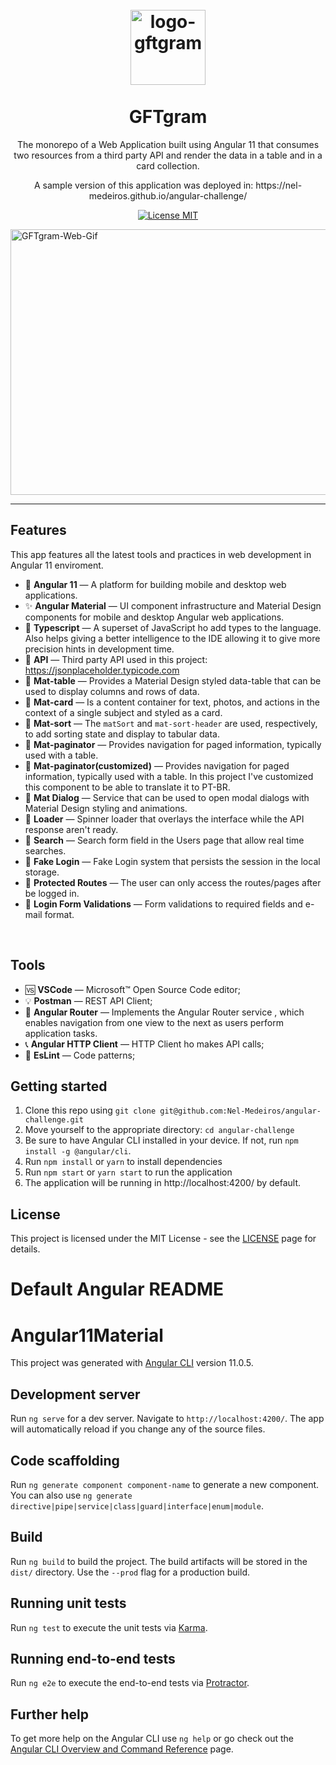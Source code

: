 <h1 align="center">
<!-- <img src="https://i.ibb.co/qrDMMKV/Group-68.png" alt="Group-68" border="0"> -->
<br>
  <img src="https://i.ibb.co/qrDMMKV/Group-68.png" alt="logo-gftgram" width="120">
<br>
<br>
GFTgram
</h1>

<p align="center">The monorepo of a Web Application built using Angular 11 that consumes two resources from a third party API and render the data in a table and in a card collection.</p>
<p align="center">A sample version of this application was deployed in: https://nel-medeiros.github.io/angular-challenge/ </p>

<p align="center">
  <a href="https://opensource.org/licenses/MIT">
    <img src="https://img.shields.io/badge/License-MIT-blue.svg" alt="License MIT">
  </a>
</p>
<!-- <img src="https://i.ibb.co/5TN6WzD/ezgif-com-gif-maker.gif" alt="ezgif-com-gif-maker" border="0"> -->
  <img src="https://i.ibb.co/5TN6WzD/ezgif-com-gif-maker.gif" alt="GFTgram-Web-Gif" height="425" width="650">
</div>

<hr />

## Features

This app features all the latest tools and practices in web development in Angular 11 enviroment.

- 🚀 **Angular 11** — A platform for building mobile and desktop web applications. 
- ✨ **Angular Material** — UI component infrastructure and Material Design components for mobile and desktop Angular web applications.
- 💎 **Typescript** — A superset of JavaScript ho add types to the language. Also helps giving a better intelligence to the IDE allowing it to give more precision hints in development time.
- 💽 **API** — Third party API used in this project: https://jsonplaceholder.typicode.com
- 📌 **Mat-table** — Provides a Material Design styled data-table that can be used to display columns and rows of data.
- 📌 **Mat-card** — Is a content container for text, photos, and actions in the context of a single subject and styled as a card.
- 📌 **Mat-sort** — The `matSort` and `mat-sort-header` are used, respectively, to add sorting state and display to tabular data.
- 📌 **Mat-paginator** — Provides navigation for paged information, typically used with a table.
- 📌 **Mat-paginator(customized)** — Provides navigation for paged information, typically used with a table. In this project I've customized this component to be able to translate it to PT-BR.
- 📌 **Mat Dialog** — Service that can be used to open modal dialogs with Material Design styling and animations.
- 📌 **Loader** — Spinner loader that overlays the interface while the API response aren't ready.
- 📌 **Search** — Search form field in the Users page that allow real time searches. 
- 📌 **Fake Login** — Fake Login system that persists the session in the local storage.
- 📌 **Protected Routes** — The user can only access the routes/pages after be logged in.
- 📌 **Login Form Validations** — Form validations to required fields and e-mail format.
<br>

## Tools

- 🆚 **VSCode** — Microsoft™ Open Source Code editor;
- 💡 **Postman** — REST API Client;
- 🔀 **Angular Router** — Implements the Angular Router service , which enables navigation from one view to the next as users perform application tasks.
- 📞 **Angular HTTP Client** — HTTP Client ho makes API calls;
- 📐 **EsLint** — Code patterns;

## Getting started

1. Clone this repo using `git clone git@github.com:Nel-Medeiros/angular-challenge.git`
2. Move yourself to the appropriate directory: `cd angular-challenge`<br />
3. Be sure to have Angular CLI installed in your device. If not, run `npm install -g @angular/cli`.<br />
4. Run `npm install` or `yarn` to install dependencies<br />
5. Run `npm start` or `yarn start` to run the application<br />
5. The application will be running in http://localhost:4200/ by default.<br />

## License

This project is licensed under the MIT License - see the [LICENSE](https://opensource.org/licenses/MIT) page for details.





# Default Angular README

# Angular11Material

This project was generated with [Angular CLI](https://github.com/angular/angular-cli) version 11.0.5.

## Development server

Run `ng serve` for a dev server. Navigate to `http://localhost:4200/`. The app will automatically reload if you change any of the source files.

## Code scaffolding

Run `ng generate component component-name` to generate a new component. You can also use `ng generate directive|pipe|service|class|guard|interface|enum|module`.

## Build

Run `ng build` to build the project. The build artifacts will be stored in the `dist/` directory. Use the `--prod` flag for a production build.

## Running unit tests

Run `ng test` to execute the unit tests via [Karma](https://karma-runner.github.io).

## Running end-to-end tests

Run `ng e2e` to execute the end-to-end tests via [Protractor](http://www.protractortest.org/).

## Further help

To get more help on the Angular CLI use `ng help` or go check out the [Angular CLI Overview and Command Reference](https://angular.io/cli) page.
